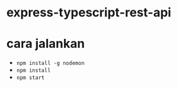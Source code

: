 # express-typescript-rest-api
# cara jalankan
- ```npm install -g nodemon```
- ```npm install```
- ```npm start```